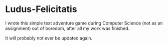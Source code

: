 # Ludus-Felicitatis
I wrote this simple text adventure game during Computer Science (not as an assignment) out of boredom, after all my work was finished.

It will probably not ever be updated again.
